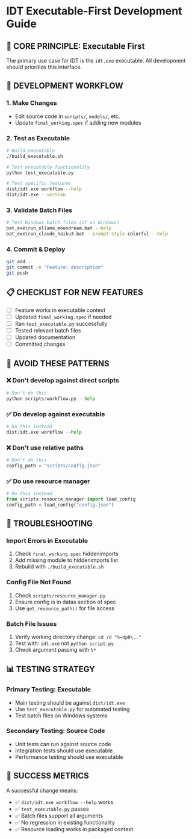 # IDT Executable-First Development Guide

## 🎯 CORE PRINCIPLE: Executable First

The primary use case for IDT is the `idt.exe` executable. All development should prioritize this interface.

## 🔄 DEVELOPMENT WORKFLOW

### 1. **Make Changes**
- Edit source code in `scripts/`, `models/`, etc.
- Update `final_working.spec` if adding new modules

### 2. **Test as Executable**
```bash
# Build executable
./build_executable.sh

# Test executable functionality  
python test_executable.py

# Test specific features
dist/idt.exe workflow --help
dist/idt.exe --version
```

### 3. **Validate Batch Files**
```bash
# Test Windows batch files (if on Windows)
bat_exe\run_ollama_moondream.bat --help
bat_exe\run_claude_haiku3.bat --prompt-style colorful --help
```

### 4. **Commit & Deploy**
```bash
git add .
git commit -m "Feature: description"
git push
```

## 📋 CHECKLIST FOR NEW FEATURES

- [ ] Feature works in executable context
- [ ] Updated `final_working.spec` if needed
- [ ] Ran `test_executable.py` successfully
- [ ] Tested relevant batch files
- [ ] Updated documentation
- [ ] Committed changes

## 🚫 AVOID THESE PATTERNS

### ❌ Don't develop against direct scripts
```python
# Don't do this
python scripts/workflow.py --help
```

### ✅ Do develop against executable
```python
# Do this instead  
dist/idt.exe workflow --help
```

### ❌ Don't use relative paths
```python
# Don't do this
config_path = "scripts/config.json"
```

### ✅ Do use resource manager
```python
# Do this instead
from scripts.resource_manager import load_config
config_path = load_config("config.json")
```

## 🔧 TROUBLESHOOTING

### Import Errors in Executable
1. Check `final_working.spec` hiddenimports
2. Add missing module to hiddenimports list
3. Rebuild with `./build_executable.sh`

### Config File Not Found
1. Check `scripts/resource_manager.py`
2. Ensure config is in datas section of spec
3. Use `get_resource_path()` for file access

### Batch File Issues
1. Verify working directory change: `cd /d "%~dp0\.."`
2. Test with: `idt.exe` not `python script.py`
3. Check argument passing with `%*`

## 📊 TESTING STRATEGY

### Primary Testing: Executable
- Main testing should be against `dist/idt.exe`
- Use `test_executable.py` for automated testing
- Test batch files on Windows systems

### Secondary Testing: Source Code
- Unit tests can run against source code
- Integration tests should use executable
- Performance testing should use executable

## 🎉 SUCCESS METRICS

A successful change means:
- ✅ `dist/idt.exe workflow --help` works
- ✅ `test_executable.py` passes
- ✅ Batch files support all arguments
- ✅ No regression in existing functionality
- ✅ Resource loading works in packaged context